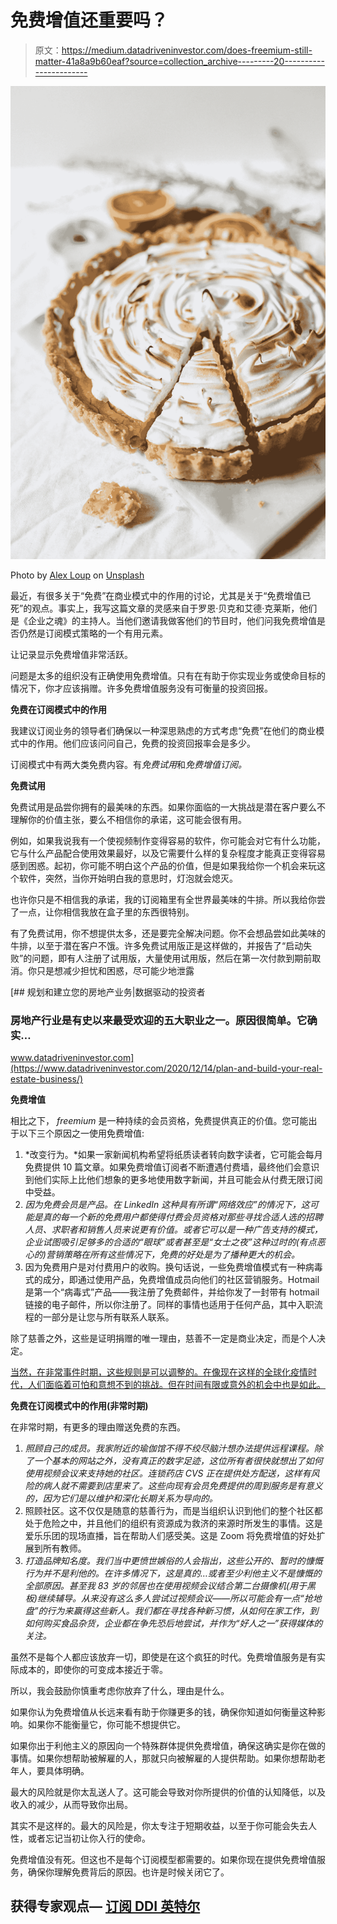 # 免费增值还重要吗？

> 原文：<https://medium.datadriveninvestor.com/does-freemium-still-matter-41a8a9b60eaf?source=collection_archive---------20----------------------->

![](img/6d7d9c1a8dbe7295b6c8e6b474760c4c.png)

Photo by [Alex Loup](https://unsplash.com/@alexloup?utm_source=medium&utm_medium=referral) on [Unsplash](https://unsplash.com?utm_source=medium&utm_medium=referral)

最近，有很多关于“免费”在商业模式中的作用的讨论，尤其是关于“免费增值已死”的观点。事实上，我写这篇文章的灵感来自于罗恩·贝克和艾德·克莱斯，他们是《企业之魂》的主持人。当他们邀请我做客他们的节目时，他们问我免费增值是否仍然是订阅模式策略的一个有用元素。

让记录显示免费增值非常活跃。

问题是太多的组织没有正确使用免费增值。只有在有助于你实现业务或使命目标的情况下，你才应该捐赠。许多免费增值服务没有可衡量的投资回报。

**免费在订阅模式中的作用**

我建议订阅业务的领导者们确保以一种深思熟虑的方式考虑“免费”在他们的商业模式中的作用。他们应该问问自己，免费的投资回报率会是多少。

订阅模式中有两大类免费内容。有*免费试用*和*免费增值订阅。*

**免费试用**

免费试用是品尝你拥有的最美味的东西。如果你面临的一大挑战是潜在客户要么不理解你的价值主张，要么不相信你的承诺，这可能会很有用。

例如，如果我说我有一个使视频制作变得容易的软件，你可能会对它有什么功能，它与什么产品配合使用效果最好，以及它需要什么样的复杂程度才能真正变得容易感到困惑。起初，你可能不明白这个产品的价值，但是如果我给你一个机会来玩这个软件，突然，当你开始明白我的意思时，灯泡就会熄灭。

也许你只是不相信我的承诺，我的订阅箱里有全世界最美味的牛排。所以我给你尝了一点，让你相信我放在盒子里的东西很特别。

有了免费试用，你不想提供太多，还是要完全解决问题。你不会想品尝如此美味的牛排，以至于潜在客户不饿。许多免费试用版正是这样做的，并报告了“启动失败”的问题，即有人注册了试用版，大量使用试用版，然后在第一次付款到期前取消。你只是想减少担忧和困惑，尽可能少地泄露

[](https://www.datadriveninvestor.com/2020/12/14/plan-and-build-your-real-estate-business/) [## 规划和建立您的房地产业务|数据驱动的投资者

### 房地产行业是有史以来最受欢迎的五大职业之一。原因很简单。它确实…

www.datadriveninvestor.com](https://www.datadriveninvestor.com/2020/12/14/plan-and-build-your-real-estate-business/) 

**免费增值**

相比之下， *freemium* 是一种持续的会员资格，免费提供真正的价值。您可能出于以下三个原因之一使用免费增值:

1.  *改变行为。*如果一家新闻机构希望将纸质读者转向数字读者，它可能会每月免费提供 10 篇文章。如果免费增值订阅者不断遭遇付费墙，最终他们会意识到他们实际上比他们想象的更多地使用数字新闻，并且可能会从付费无限订阅中受益。
2.  *因为免费会员是产品。在 LinkedIn 这种具有所谓“网络效应”的情况下，这可能是真的每一个新的免费用户都使得付费会员资格对那些寻找合适人选的招聘人员、求职者和销售人员来说更有价值。或者它可以是一种广告支持的模式，企业试图吸引足够多的合适的“眼球”或者甚至是“女士之夜”这种过时的(有点恶心的)营销策略在所有这些情况下，免费的好处是为了播种更大的机会。*
3.  因为免费用户是对付费用户的收购。换句话说，一些免费增值模式有一种病毒式的成分，即通过使用产品，免费增值成员向他们的社区营销服务。Hotmail 是第一个“病毒式”产品——我注册了免费邮件，并给你发了一封带有 hotmail 链接的电子邮件，所以你注册了。同样的事情也适用于任何产品，其中入职流程的一部分是让您与所有联系人联系。

除了慈善之外，这些是证明捐赠的唯一理由，慈善不一定是商业决定，而是个人决定。

[当然，在非常事件时期，这些规则是可以调整的。在像现在这样的全球化疫情时代，人们面临着可怕和意想不到的挑战。但在时间有限或意外的机会中也是如此。](https://marker.medium.com/what-subscription-businesses-know-about-keeping-customers-through-a-crisis-9e7a5b68ab0b)

**免费在订阅模式中的作用(非常时期)**

在非常时期，有更多的理由赠送免费的东西。

1.  *照顾自己的成员。我家附近的瑜伽馆不得不绞尽脑汁想办法提供远程课程。除了一个基本的网站之外，没有真正的数字足迹，这位所有者很快就想出了如何使用视频会议来支持她的社区。连锁药店 CVS 正在提供处方配送，这样有风险的病人就不需要到店里来了。这些向现有会员免费提供的周到服务是有意义的，因为它们是以维护和深化长期关系为导向的。*
2.  照顾社区。这不仅仅是随意的慈善行为，而是当组织认识到他们的整个社区都处于危险之中，并且他们的组织有资源成为救济的来源时所发生的事情。这是爱乐乐团的现场直播，旨在帮助人们感受美。这是 Zoom 将免费增值的好处扩展到所有教师。
3.  *打造品牌知名度。我们当中更愤世嫉俗的人会指出，这些公开的、暂时的慷慨行为并不是利他的。在许多情况下，这是真的…或者至少利他主义不是慷慨的全部原因。甚至我 83 岁的邻居也在使用视频会议结合第二台摄像机(用于黑板)继续辅导。从来没有这么多人尝试过视频会议——所以可能会有一点“抢地盘”的行为来赢得这些新人。我们都在寻找各种新习惯，从如何在家工作，到如何购买食品杂货，企业都在争先恐后地尝试，并作为“好人之一”获得媒体的关注。*

虽然不是每个人都应该放弃一切，即使是在这个疯狂的时代。免费增值服务是有实际成本的，即使你的可变成本接近于零。

所以，我会鼓励你慎重考虑你放弃了什么，理由是什么。

如果你认为免费增值从长远来看有助于你赚更多的钱，确保你知道如何衡量这种影响。如果你不能衡量它，你可能不想提供它。

如果你出于利他主义的原因向一个特殊群体提供免费增值，确保这确实是你在做的事情。如果你想帮助被解雇的人，那就只向被解雇的人提供帮助。如果你想帮助老年人，要具体明确。

最大的风险就是你太乱送人了。这可能会导致对你所提供的价值的认知降低，以及收入的减少，从而导致你出局。

其实不是这样的。最大的风险是，你太专注于短期收益，以至于你可能会失去人性，或者忘记当初让你入行的使命。

免费增值没有死。但这也不是每个订阅模型都需要的。如果你现在提供免费增值服务，确保你理解免费背后的原因。也许是时候关闭它了。

## 获得专家观点— [订阅 DDI 英特尔](https://datadriveninvestor.com/ddi-intel)
